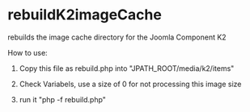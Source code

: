 rebuildK2imageCache
===================

rebuilds the image cache directory for the Joomla Component K2

How to use:

1) Copy this file as rebuild.php into "JPATH_ROOT/media/k2/items"

2) Check Variabels, use a size of 0 for not processing this image size

3) run it "php -f rebuild.php"
